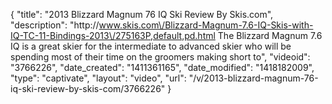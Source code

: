 {
    "title": "2013 Blizzard Magnum 76 IQ Ski Review By Skis.com",
    "description": "http:\/\/www.skis.com\/Blizzard-Magnum-7.6-IQ-Skis-with-IQ-TC-11-Bindings-2013\/275163P,default,pd.html  The Blizzard Magnum 7.6 IQ is a great skier for the intermediate to advanced skier who will be spending most of their time on the groomers making short to",
    "videoid": "3766226",
    "date_created": "1411361165",
    "date_modified": "1418182009",
    "type": "captivate",
    "layout": "video",
    "url": "\/v\/2013-blizzard-magnum-76-iq-ski-review-by-skis-com\/3766226"
}